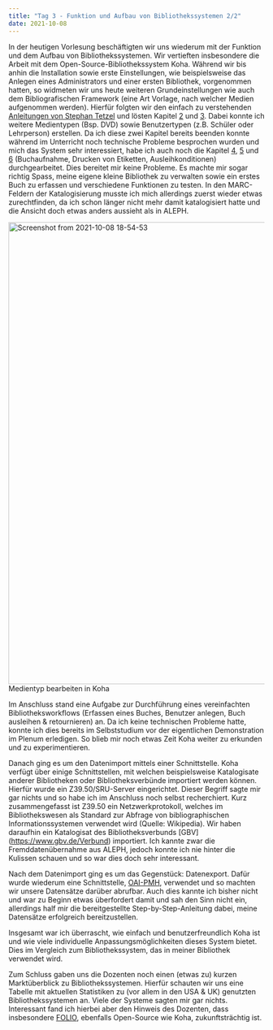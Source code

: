 ```yaml
---
title: "Tag 3 - Funktion und Aufbau von Bibliothekssystemen 2/2"
date: 2021-10-08
---
```


In der heutigen Vorlesung beschäftigten wir uns wiederum mit der Funktion und dem Aufbau von Bibliothekssystemen. Wir vertieften insbesondere die Arbeit mit dem Open-Source-Bibliothekssystem Koha. Während wir bis anhin die Installation sowie erste Einstellungen, wie beispielsweise das Anlegen eines Administrators und einer ersten Bibliothek, vorgenommen hatten, so widmeten wir uns heute weiteren Grundeinstellungen wie auch dem Bibliografischen Framework (eine Art Vorlage, nach welcher Medien aufgenommen werden). Hierfür folgten wir den einfach zu verstehenden [Anleitungen von Stephan Tetzel](https://zefanjas.de/wie-man-koha-installiert-und-fuer-schulen-einrichtet-teil-1/) und lösten Kapitel [2](https://zefanjas.de/koha-installation-schule-bibliografische-framework/) und [3](https://zefanjas.de/teil-3-grundeinstellungen-wie-man-koha-installiert-und-fuer-schulen-einrichtet/). Dabei konnte ich weitere Medientypen (Bsp. DVD) sowie Benutzertypen (z.B. Schüler oder Lehrperson) erstellen. Da ich diese zwei Kapitel bereits beenden konnte während im Unterricht noch technische Probleme besprochen wurden und mich das System sehr interessiert, habe ich auch noch die Kapitel [4](https://zefanjas.de/teil-4-katalogisierung-wie-man-koha-installiert-und-fuer-schulen-einrichtet/), [5](https://zefanjas.de/teil-5-etikettendruck-wie-man-koha-installiert-und-fuer-schulen-einrichtet/) und [6](https://zefanjas.de/teil-6-ausleihkonditionen-wie-man-koha-installiert-und-fuer-schulen-einrichtet/) (Buchaufnahme, Drucken von Etiketten, Ausleihkonditionen) durchgearbeitet. Dies bereitet mir keine Probleme. Es machte mir sogar richtig Spass, meine eigene kleine Bibliothek zu verwalten sowie ein erstes Buch zu erfassen und verschiedene Funktionen zu testen. In den MARC-Feldern der Katalogisierung musste ich mich allerdings zuerst wieder etwas zurechtfinden, da ich schon länger nicht mehr damit katalogisiert hatte und die Ansicht doch etwas anders aussieht als in ALEPH.

<img width="910" alt="Screenshot from 2021-10-08 18-54-53" src="https://user-images.githubusercontent.com/90821878/136596585-03f4cc59-1225-4a0e-bdc3-953ce211a2cb.png">
Medientyp bearbeiten in Koha


Im Anschluss stand eine Aufgabe zur Durchführung eines vereinfachten Bibliotheksworkflows (Erfassen eines Buches, Benutzer anlegen, Buch ausleihen & retournieren) an. Da ich keine technischen Probleme hatte, konnte ich dies bereits im Selbststudium vor der eigentlichen Demonstration im Plenum erledigen. So blieb mir noch etwas Zeit Koha weiter zu erkunden und zu experimentieren.

Danach ging es um den Datenimport mittels einer Schnittstelle. Koha verfügt über einige Schnittstellen, mit welchen beispielsweise Katalogisate anderer Bibliotheken oder Bibliotheksverbünde importiert werden können. Hierfür wurde ein Z39.50/SRU-Server eingerichtet. Dieser Begriff sagte mir gar nichts und so habe ich im Anschluss noch selbst recherchiert. Kurz zusammengefasst ist Z39.50 ein Netzwerkprotokoll, welches im Bibliothekswesen als Standard zur Abfrage von bibliographischen Informationssystemen verwendet wird (Quelle: Wikipedia). Wir haben daraufhin ein Katalogisat des Bibliotheksverbunds [GBV] (https://www.gbv.de/Verbund) importiert. Ich kannte zwar die Fremddatenübernahme aus ALEPH, jedoch konnte ich nie hinter die Kulissen schauen und so war dies doch sehr interessant.

Nach dem Datenimport ging es um das Gegenstück: Datenexport. Dafür wurde wiederum eine Schnittstelle, [OAI-PMH](https://www.openarchives.org/pmh/), verwendet und so machten wir unsere Datensätze darüber abrufbar. Auch dies kannte ich bisher nicht und war zu Beginn etwas überfordert damit und sah den Sinn nicht ein, allerdings half mir die bereitgestellte Step-by-Step-Anleitung dabei, meine Datensätze erfolgreich bereitzustellen.

Insgesamt war ich überrascht, wie einfach und benutzerfreundlich Koha ist und wie viele individuelle Anpassungsmöglichkeiten dieses System bietet. Dies im Vergleich zum Bibliothekssystem, das in meiner Bibliothek verwendet wird.

Zum Schluss gaben uns die Dozenten noch einen (etwas zu) kurzen Marktüberblick zu Bibliothekssystemen. Hierfür schauten wir uns eine Tabelle mit aktuellen Statistiken zu (vor allem in den USA & UK) genutzten Bibliothekssystemen an. Viele der Systeme sagten mir gar nichts. Interessant fand ich hierbei aber den Hinweis des Dozenten, dass insbesondere [FOLIO](https://www.folio.org/), ebenfalls Open-Source wie Koha, zukunftsträchtig ist.



